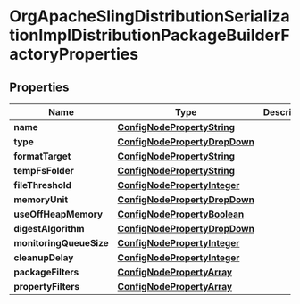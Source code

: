 

# OrgApacheSlingDistributionSerializationImplDistributionPackageBuilderFactoryProperties

## Properties

Name | Type | Description | Notes
------------ | ------------- | ------------- | -------------
**name** | [**ConfigNodePropertyString**](ConfigNodePropertyString.md) |  |  [optional]
**type** | [**ConfigNodePropertyDropDown**](ConfigNodePropertyDropDown.md) |  |  [optional]
**formatTarget** | [**ConfigNodePropertyString**](ConfigNodePropertyString.md) |  |  [optional]
**tempFsFolder** | [**ConfigNodePropertyString**](ConfigNodePropertyString.md) |  |  [optional]
**fileThreshold** | [**ConfigNodePropertyInteger**](ConfigNodePropertyInteger.md) |  |  [optional]
**memoryUnit** | [**ConfigNodePropertyDropDown**](ConfigNodePropertyDropDown.md) |  |  [optional]
**useOffHeapMemory** | [**ConfigNodePropertyBoolean**](ConfigNodePropertyBoolean.md) |  |  [optional]
**digestAlgorithm** | [**ConfigNodePropertyDropDown**](ConfigNodePropertyDropDown.md) |  |  [optional]
**monitoringQueueSize** | [**ConfigNodePropertyInteger**](ConfigNodePropertyInteger.md) |  |  [optional]
**cleanupDelay** | [**ConfigNodePropertyInteger**](ConfigNodePropertyInteger.md) |  |  [optional]
**packageFilters** | [**ConfigNodePropertyArray**](ConfigNodePropertyArray.md) |  |  [optional]
**propertyFilters** | [**ConfigNodePropertyArray**](ConfigNodePropertyArray.md) |  |  [optional]



